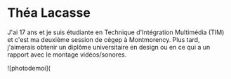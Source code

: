 # Théa Lacasse

J'ai 17 ans et je suis étudiante en Technique d'Intégration Multimédia (TIM) et c'est ma deuxième session de cégep à Montmorency. Plus tard, j'aimerais obtenir un diplôme universitaire en design ou en ce qui a un rapport avec le montage vidéos/sonores. 

![photodemoi](


